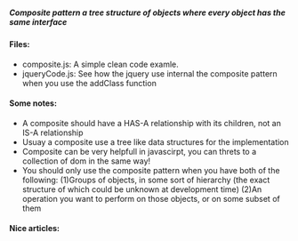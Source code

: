##### Composite pattern a tree structure of objects where every object has the same interface

#### Files:
+ composite.js: A simple clean code examle.
+ jqueryCode.js: See how the jquery use internal the composite pattern  when you use the addClass function 

#### Some notes:
+ A composite should have a HAS-A relationship with its children, not an IS-A relationship
+ Usuay a composite use a tree like data structures for the implementation
+ Composite can be very helpfull in javascirpt, you can threts to a collection of dom in the same way!
+ You should only use the composite pattern when you have both of the following: (1)Groups of objects, in some sort of hierarchy (the exact structure of which could be unknown at development time) (2)An operation you want to perform on those objects, or on some subset of them

#### Nice articles: